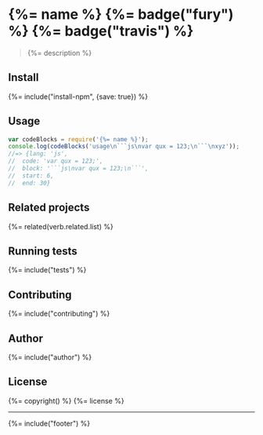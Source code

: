 # {%= name %} {%= badge("fury") %} {%= badge("travis") %}

> {%= description %}

## Install

{%= include("install-npm", {save: true}) %}

## Usage

```js
var codeBlocks = require('{%= name %}');
console.log(codeBlocks('usage\n```js\nvar qux = 123;\n```\nxyz'));
//=> {lang: 'js', 
//  code: 'var qux = 123;', 
//  block: '```js\nvar qux = 123;\n```',
//  start: 6,
//  end: 30}
```

## Related projects
{%= related(verb.related.list) %}

## Running tests
{%= include("tests") %}

## Contributing
{%= include("contributing") %}

## Author
{%= include("author") %}

## License
{%= copyright() %}
{%= license %}

***

{%= include("footer") %}
